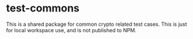 # test-commons

This is a shared package for common crypto related test cases. This is just for local workspace use, and is not
published to NPM.